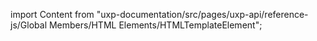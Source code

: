 
import Content from "uxp-documentation/src/pages/uxp-api/reference-js/Global Members/HTML Elements/HTMLTemplateElement";

<Content query="product=xd"/>
